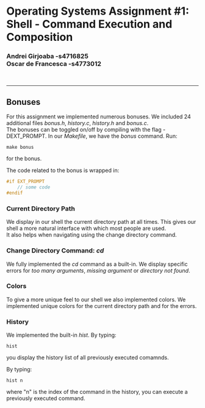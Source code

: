 # Operating Systems Assignment #1: <br>Shell - Command Execution and Composition
### Andrei Girjoaba -s4716825 <br> Oscar de Francesca -s4773012

<br>

---

## Bonuses
For this assignment we implemented numerous bonuses. We included 24 additional files *bonus.h*, *history.c*, *history.h* and *bonus.c*. <br>
The bonuses can be toggled on/off by compiling with the flag -DEXT_PROMPT. In our *Makefile*, we have the *bonus* command. Run:

~~~ 
make bonus
~~~

for the bonus.

The code related to the bonus is wrapped in:

~~~ C
#if EXT_PROMPT
    // some code
#endif
~~~

### Current Directory Path
We display in our shell the current directory path at all times. This gives our shell a more natural interface with which most people are used. <br> 
It also helps when navigating using the change directory command.

### Change Directory Command: *cd*
We fully implemented the *cd* command as a built-in. We display specific errors for *too many arguments*, *missing argument* or *directory not found*.

### Colors
To give a more unique feel to our shell we also implemented colors. We implemented unique colors for the current directory path and for the errors.

### History
We implemented the built-in *hist*.  By typing:
~~~
hist
~~~
you display the history list of all previously executed comamnds.

 By typing:
~~~ 
hist n
~~~
where "n" is the index of the command in the history, you can execute a previously executed command.